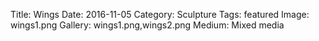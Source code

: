 Title: Wings
Date: 2016-11-05
Category: Sculpture
Tags: featured
Image: wings1.png
Gallery: wings1.png,wings2.png
Medium: Mixed media